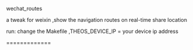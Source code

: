 wechat_routes

a tweak for weixin ,show the navigation routes on real-time share location

run:
change the Makefile ,THEOS_DEVICE_IP = your device ip address


=============
